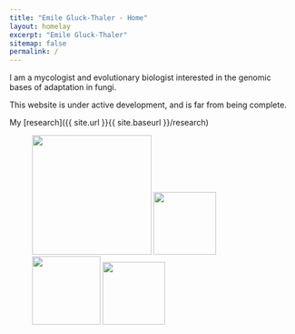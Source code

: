 ```yaml
---
title: "Emile Gluck-Thaler - Home"
layout: homelay
excerpt: "Emile Gluck-Thaler"
sitemap: false
permalink: /
---
```


I am a mycologist and evolutionary biologist interested in the genomic bases of adaptation in fungi.

This website is under active development, and is far from being complete.

My [research]({{ site.url }}{{ site.baseurl }}/research)

<figure class="fourth">
  <img src="{{ site.url }}{{ site.baseurl }}/images/logopic/Logo_Leiden.jpg" style="width: 210px">
  <img src="{{ site.url }}{{ site.baseurl }}/images/logopic/Logo_Nanofront.jpg" style="width: 110px">
  <img src="{{ site.url }}{{ site.baseurl }}/images/logopic/Logo_NWO.jpg" style="width: 120px">
  <img src="{{ site.url }}{{ site.baseurl }}/images/logopic/Logo_ERC.jpg" style="width: 110px">
</figure>
